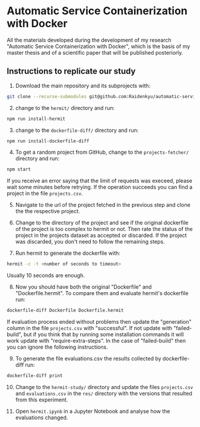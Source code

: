 # Automatic Service Containerization with Docker
All the materials developed during the development of my research "Automatic Service Containerization with Docker", which is the basis of my master thesis and of a scientific paper that will be published posteriorly.


## Instructions to replicate our study

1. Download the main repository and its subprojects with:

```bash
git clone --recurse-submodules git@github.com:Raidenkyu/automatic-service-containerization.git
```

2. change to the `hermit/` directory and run:
```bash
npm run install-hermit
```

3. change to the `dockerfile-diff/` directory and run:
```bash
npm run install-dockerfile-diff
```
    
4. To get a random project from GitHub, change to the `projects-fetcher/` directory and run:

```bash
npm start
```

If you receive an error saying that the limit of requests was execeed, please wait some minutes before retrying. If the operation succeeds you can find a project in the file `projects.csv`.
    
5. Navigate to the url of the project fetched in the previous step and clone the the respective project.
    
6. Change to the directory of the project and see if the original dockerfile of the project is too complex to hermit or not. Then rate the status of the project in the projects dataset as accepted or discarded. If the project was discarded, you don't need to follow the remaining steps.
    
7. Run hermit to generate the dockerfile with:

```bash
hermit -c -t <number of seconds to timeout>
```

Usually 10 seconds are enough.
    
8. Now you should have both the original "Dockerfile" and "Dockerfile.hermit". To compare them and evaluate hermit's dockerfile run:

```bash
dockerfile-diff Dockerfile Dockerfile.hermit
```

If evaluation process ended without problems then update the "generation" column in the file `projects.csv` with "successful". If not update with "failed-build", but if you think that by running some installation commands it will work update with "require-extra-steps". In the case of "failed-build" then you can ignore the following instructions.
    
9. To generate the file evaluations.csv the results collected by dockerfile-diff run:

```bash
dockerfile-diff print
```
    
10. Change to the `hermit-study/` directory and update the files `projects.csv` and `evaluations.csv` in the `res/` directory with the versions that resulted from this experiment.
    
11. Open `hermit.ipynb` in a Jupyter Notebook and analyse how the evaluations changed.
